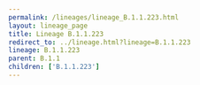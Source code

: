 ```yaml
---
permalink: /lineages/lineage_B.1.1.223.html
layout: lineage_page
title: Lineage B.1.1.223
redirect_to: ../lineage.html?lineage=B.1.1.223
lineage: B.1.1.223
parent: B.1.1
children: ['B.1.1.223']
---
```

